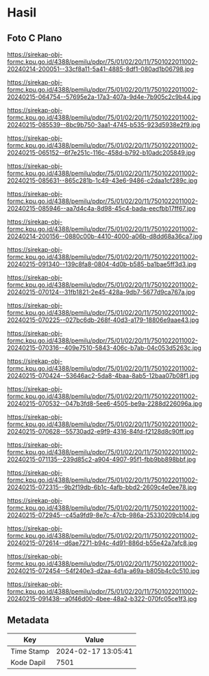 # Hasil

## Foto C Plano

https://sirekap-obj-formc.kpu.go.id/4388/pemilu/pdpr/75/01/02/20/11/7501022011002-20240214-200051--33cf8a11-5a41-4885-8df1-080ad1b06798.jpg

https://sirekap-obj-formc.kpu.go.id/4388/pemilu/pdpr/75/01/02/20/11/7501022011002-20240215-064754--57695e2a-17a3-407a-9d4e-7b905c2c9b44.jpg

https://sirekap-obj-formc.kpu.go.id/4388/pemilu/pdpr/75/01/02/20/11/7501022011002-20240215-085539--8bc9b750-3aa1-4745-b535-923d5938e2f9.jpg

https://sirekap-obj-formc.kpu.go.id/4388/pemilu/pdpr/75/01/02/20/11/7501022011002-20240215-065152--6f7e251c-116c-458d-b792-b10adc205849.jpg

https://sirekap-obj-formc.kpu.go.id/4388/pemilu/pdpr/75/01/02/20/11/7501022011002-20240215-085631--865c281b-1c49-43e6-9486-c2daa1cf289c.jpg

https://sirekap-obj-formc.kpu.go.id/4388/pemilu/pdpr/75/01/02/20/11/7501022011002-20240215-085946--aa7d4c4a-8d98-45c4-bada-eecfbb17ff67.jpg

https://sirekap-obj-formc.kpu.go.id/4388/pemilu/pdpr/75/01/02/20/11/7501022011002-20240214-200156--0880c00b-4410-4000-a06b-d8dd68a36ca7.jpg

https://sirekap-obj-formc.kpu.go.id/4388/pemilu/pdpr/75/01/02/20/11/7501022011002-20240215-091340--139c8fa8-0804-4d0b-b585-ba1bae5ff3d3.jpg

https://sirekap-obj-formc.kpu.go.id/4388/pemilu/pdpr/75/01/02/20/11/7501022011002-20240215-070124--31fb1821-2e45-428a-9db7-5677d9ca767a.jpg

https://sirekap-obj-formc.kpu.go.id/4388/pemilu/pdpr/75/01/02/20/11/7501022011002-20240215-070225--027bc6db-268f-40d3-a179-18806e9aae43.jpg

https://sirekap-obj-formc.kpu.go.id/4388/pemilu/pdpr/75/01/02/20/11/7501022011002-20240215-070316--409e7510-5843-406c-b7ab-04c053d5263c.jpg

https://sirekap-obj-formc.kpu.go.id/4388/pemilu/pdpr/75/01/02/20/11/7501022011002-20240215-070424--53646ac2-5da8-4baa-8ab5-12baa07b08f1.jpg

https://sirekap-obj-formc.kpu.go.id/4388/pemilu/pdpr/75/01/02/20/11/7501022011002-20240215-070532--047b3fd8-5ee6-4505-be9a-2288d226096a.jpg

https://sirekap-obj-formc.kpu.go.id/4388/pemilu/pdpr/75/01/02/20/11/7501022011002-20240215-070628--55730ad2-e9f9-4316-84fd-f2128d8c90ff.jpg

https://sirekap-obj-formc.kpu.go.id/4388/pemilu/pdpr/75/01/02/20/11/7501022011002-20240215-071135--239d85c2-a904-4907-95f1-fbb9bb898bbf.jpg

https://sirekap-obj-formc.kpu.go.id/4388/pemilu/pdpr/75/01/02/20/11/7501022011002-20240215-072315--9b2f19db-6b1c-4afb-bbd2-2609c4e0ee78.jpg

https://sirekap-obj-formc.kpu.go.id/4388/pemilu/pdpr/75/01/02/20/11/7501022011002-20240215-072945--c45a9fd9-8e7c-47cb-986a-25330209cb14.jpg

https://sirekap-obj-formc.kpu.go.id/4388/pemilu/pdpr/75/01/02/20/11/7501022011002-20240215-072614--d6ae7271-b94c-4d91-886d-b55e42a7afc8.jpg

https://sirekap-obj-formc.kpu.go.id/4388/pemilu/pdpr/75/01/02/20/11/7501022011002-20240215-072454--54f240e3-d2aa-4d1a-a69a-b805b4c0c510.jpg

https://sirekap-obj-formc.kpu.go.id/4388/pemilu/pdpr/75/01/02/20/11/7501022011002-20240215-091438--a0f46d00-4bee-48a2-b322-070fc05ce1f3.jpg


## Metadata

| Key        | Value               |
| ---------- | ------------------- |
| Time Stamp | 2024-02-17 13:05:41 |
| Kode Dapil | 7501                |



